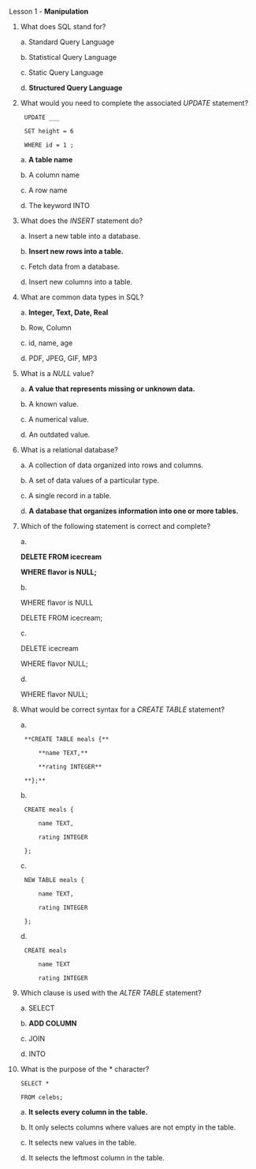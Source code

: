 Lesson 1 - **Manipulation**


1. What does SQL stand for?

    a. Standard Query Language
  
    b. Statistical Query Language
  
    c. Static Query Language
  
    d. **Structured Query Language**
  
2. What would you need to complete the associated *UPDATE* statement?

        UPDATE ___

        SET height = 6

        WHERE id = 1 ;

    a. **A table name**
  
    b. A column name
  
    c. A row name
  
    d. The keyword INTO

3. What does the *INSERT* statement do?

    a. Insert a new table into a database.
  
    b. **Insert new rows into a table.**
  
    c. Fetch data from a database.
  
    d. Insert new columns into a table.
  
4. What are common data types in SQL?

    a. **Integer, Text, Date, Real**
  
    b. Row, Column
  
    c. id, name, age
  
    d. PDF, JPEG, GIF, MP3
  
5. What is a *NULL* value?

    a. **A value that represents missing or unknown data.**
  
    b. A known value.
  
    c. A numerical value.
  
    d. An outdated value.

6. What is a relational database?

    a. A collection of data organized into rows and columns.
  
    b. A set of data values of a particular type.
  
    c. A single record in a table.
  
    d. **A database that organizes information into one or more tables.**
  
7. Which of the following statement is correct and complete?

    a.
    
    **DELETE FROM icecream**

    **WHERE flavor is NULL;**
  
    b. 
  
    WHERE flavor is NULL

    DELETE FROM icecream;
  
    c.
  
    DELETE icecream

    WHERE flavor NULL;
  
    d.

    WHERE flavor NULL;

8. What would be correct syntax for a *CREATE TABLE* statement?

    a.
      
        **CREATE TABLE meals {**

            **name TEXT,**

            **rating INTEGER**

        **};**
  
    b. 
      
        CREATE meals {

            name TEXT,

            rating INTEGER

        };
  
    c.
    
        NEW TABLE meals {

            name TEXT,

            rating INTEGER

        };
  
    d.
    
        CREATE meals

            name TEXT

            rating INTEGER

9. Which clause is used with the *ALTER TABLE* statement?

    a. SELECT
  
    b. **ADD COLUMN**
  
    c. JOIN
  
    d. INTO

10. What is the purpose of the * character?
        
        SELECT *

        FROM celebs;

    a. **It selects every column in the table.**
  
    b. It only selects columns where values are not empty in the table.
  
    c. It selects new values in the table.
  
    d. It selects the leftmost column in the table.
